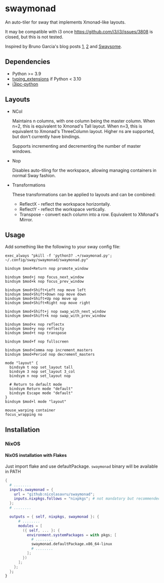 # swaymonad

An auto-tiler for sway that implements Xmonad-like layouts.

It may be compatible with i3 once https://github.com/i3/i3/issues/3808 is
closed, but this is not tested.

Inspired by Bruno Garcia's blog posts
[1](https://aduros.com/blog/hacking-i3-automatic-layout/),
[2](https://aduros.com/blog/hacking-i3-window-promoting/) and
[Swaysome](https://gitlab.com/hyask/swaysome).

## Dependencies

- Python >= 3.9
- [typing_extensions](https://github.com/python/typing/tree/master/typing_extensions) if Python < 3.10
- [i3ipc-python](https://github.com/altdesktop/i3ipc-python)

## Layouts

- NCol

  Maintains n columns, with one column being the master column. When n=2, this
  is equivalent to Xmonad's Tall layout. When n=3, this is equivalent to
  Xmonad's ThreeColumn layout. Higher ns are supported, but don't currently have
  bindings.

  Supports incrementing and decrementing the number of master windows.

- Nop

  Disables auto-tiling for the workspace, allowing managing containers in normal
  Sway fashion.

- Transformations

  These transformations can be applied to layouts and can be combined:

  - ReflectX - reflect the workspace horizontally.
  - ReflectY - reflect the workspace vertically.
  - Transpose - convert each column into a row. Equivalent to XMonad's Mirror.

## Usage

Add something like the following to your sway config file:

```
exec_always "pkill -f 'python3? .+/swaymonad.py';  ~/.config/sway/swaymonad/swaymonad.py"

bindsym $mod+Return nop promote_window

bindsym $mod+j nop focus_next_window
bindsym $mod+k nop focus_prev_window

bindsym $mod+Shift+Left nop move left
bindsym $mod+Shift+Down nop move down
bindsym $mod+Shift+Up nop move up
bindsym $mod+Shift+Right nop move right

bindsym $mod+Shift+j nop swap_with_next_window
bindsym $mod+Shift+k nop swap_with_prev_window

bindsym $mod+x nop reflectx
bindsym $mod+y nop reflecty
bindsym $mod+t nop transpose

bindsym $mod+f nop fullscreen

bindsym $mod+Comma nop increment_masters
bindsym $mod+Period nop decrement_masters

mode "layout" {
  bindsym t nop set_layout tall
  bindsym 3 nop set_layout 3_col
  bindsym n nop set_layout nop

  # Return to default mode
  bindsym Return mode "default"
  bindsym Escape mode "default"
}
bindsym $mod+l mode "layout"

mouse_warping container
focus_wrapping no
```

## Installation

### NixOS

#### NixOS installation with Flakes

Just import flake and use defaultPackage. `swaymonad` binary will be available in PATH

```nix
{
  # ........
  inputs.swaymonad = {
    url = "github:nicolasavru/swaymonad";
    inputs.nixpkgs.follows = "nixpkgs"; # not mandatory but recommended
  };
  # ........

  outputs = { self, nixpkgs, swaymonad }: {
      # ........
      modules = [
        ({ self, ... }: {
          environment.systemPackages = with pkgs; [
            # ........
            swaymonad.defaultPackage.x86_64-linux
            # ........
          ];
        })
      ];
    };
  };
}
```
